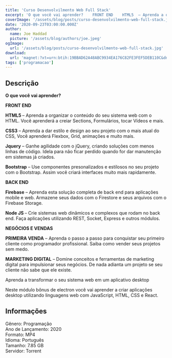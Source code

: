 ```yaml
---
title: 'Curso Desenvolvilmento Web Full Stack'
excerpt: 'O que você vai aprender?    FRONT END    HTML5  – Aprenda a organizar o conteúdo do seu sistema web com o HTML. Você aprenderá a creiar Sections, Formulários, tocar Vídeos e mais. CSS3'
coverImage: '/assets/blog/posts/curso-desenvolvilmento-web-full-stack.jpg'
date: '2020-09-23T03:00:00.000Z'
author:
  name: Joe Haddad
  picture: '/assets/blog/authors/joe.jpeg'
ogImage:
  url: '/assets/blog/posts/curso-desenvolvilmento-web-full-stack.jpg'
download:
  url: 'magnet:?xt=urn:btih:19BBAD62A48ABC9934EA176C82FE3FEF5DEB110C&dn=Curso%20Full%20Stack%20-%20Programador%20BR&tr=udp%3a%2f%2ftracker.openbittorrent.com%3a1337%2fannounce&tr=udp%3a%2f%2ftracker.opentrackr.org%3a1337%2fannounce'
tags: ['programacao']
---
```

<h2>Descrição</h2>
<p></p><p class="has-medium-font-size"><strong>O que você vai aprender?</strong></p><p><strong>FRONT END</strong></p><p><strong>HTML5 </strong>– Aprenda a organizar o conteúdo do seu sistema web com o HTML. Você aprenderá a creiar Sections, Formulários, tocar Vídeos e mais.</p><p><strong>CSS3</strong> – Aprenda a dar estilo e design ao seu projeto com o mais atual do CSS, Você aprenderá Flexbox, Grid, animações e muito mais.</p><p><strong>Jquery</strong> – Ganhe agilidade com o jQuery, criando soluções com menos linhas de código. Idela para não ficar perdido quando for dar manutenção em sistemas já criados.</p><p><strong>Bootstrap</strong> – Use componentes presonalizados e estilosos no seu projeto com o Bootstrap. Assim você criará interfaces muito mais rapidamente.</p><p><strong>BACK END</strong></p><p><strong>Firebase</strong> – Aprenda esta solução completa de back end para aplicações mobile e web. Armazene seus dados com o Firestore e seus arquivos com o Firebase Storage.</p><p><strong>Node JS </strong>– Crie sistemas web dinâmicos e complexos que rodam no back end. Faça aplicações utilizando REST, Socket, Express e outros módulos.</p><p><strong>NEGÓCIOS E VENDAS</strong></p><p><strong>PRIMEIRA VENDA</strong> – Aprenda o passo a passo para conquistar seu primeiro cliente como programador profissional. Saiba como vender seus projetos sem medo.</p><p><strong>MARKETING DIGITAL</strong> – Domine conceitos e ferramentas de marketing digital para impulsionar seus negócios. De nada adianta um projeto se seu cliente não sabe que ele existe.</p><p>Aprenda a transformar o seu sistema web em um aplicativo desktop</p><p>Neste módulo bônus de electron você vai aprender a criar aplicações desktop utilizando linguagens web com JavaScript, HTML, CSS e React.</p><h2>Informações</h2><p>Gênero: Programação<br/>Ano de Lançamento: 2020<br/>Formato: MP4<br/>Idioma: Português<br/>Tamanho: 7.85 GB<br/>Servidor: Torrent</p>